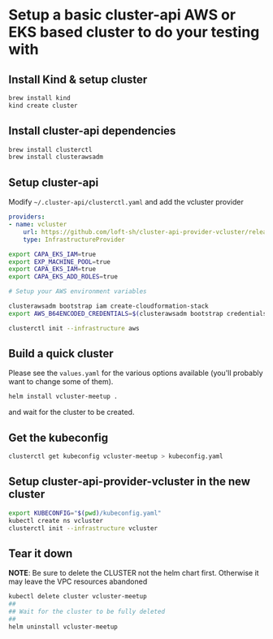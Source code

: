 # Setup a basic cluster-api AWS or EKS based cluster to do your testing with

## Install Kind & setup cluster

```sh
brew install kind
kind create cluster
```

## Install cluster-api dependencies

```sh
brew install clusterctl
brew install clusterawsadm
```

## Setup cluster-api

 Modify `~/.cluster-api/clusterctl.yaml` and add the vcluster provider

```yaml
providers:
- name: vcluster
    url: https://github.com/loft-sh/cluster-api-provider-vcluster/releases/latest/infrastructure-components.yaml
    type: InfrastructureProvider      
```

```sh
export CAPA_EKS_IAM=true
export EXP_MACHINE_POOL=true
export CAPA_EKS_IAM=true
export CAPA_EKS_ADD_ROLES=true

# Setup your AWS environment variables

clusterawsadm bootstrap iam create-cloudformation-stack
export AWS_B64ENCODED_CREDENTIALS=$(clusterawsadm bootstrap credentials encode-as-profile)

clusterctl init --infrastructure aws
```

## Build a quick cluster

Please see the `values.yaml` for the various options available (you'll probably want to change some of them).

```sh
helm install vcluster-meetup .
```

and wait for the cluster to be created.

## Get the kubeconfig

```sh
clusterctl get kubeconfig vcluster-meetup > kubeconfig.yaml
```

## Setup cluster-api-provider-vcluster in the new cluster

```sh
export KUBECONFIG="$(pwd)/kubeconfig.yaml"
kubectl create ns vcluster
clusterctl init --infrastructure vcluster
```

## Tear it down

**NOTE**: Be sure to delete the CLUSTER not the helm chart first. Otherwise it may leave the VPC resources abandoned

```sh
kubectl delete cluster vcluster-meetup
## 
## Wait for the cluster to be fully deleted
## 
helm uninstall vcluster-meetup
```
